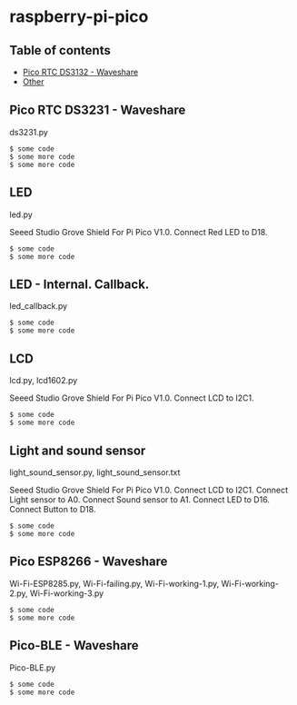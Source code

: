 # raspberry-pi-pico
## Table of contents
* [Pico RTC DS3132 - Waveshare](#pico-rtc-ds3132-waveshare)
* [Other](#other)
## Pico RTC DS3231 - Waveshare
ds3231.py
```
$ some code
$ some more code
$ some more code
```
## LED
led.py

Seeed Studio Grove Shield For Pi Pico V1.0. Connect Red LED to D18.
```
$ some code
$ some more code
```
## LED - Internal. Callback.
led_callback.py
```
$ some code
$ some more code
```
## LCD
lcd.py, lcd1602.py

Seeed Studio Grove Shield For Pi Pico V1.0. Connect LCD to I2C1.
```
$ some code
$ some more code
```
## Light and sound sensor
light_sound_sensor.py, light_sound_sensor.txt

Seeed Studio Grove Shield For Pi Pico V1.0.
Connect LCD to I2C1.
Connect Light sensor to A0.
Connect Sound sensor to A1.
Connect LED to D16.
Connect Button to D18.
```
$ some code
$ some more code
```
## Pico ESP8266 - Waveshare
Wi-Fi-ESP8285.py, Wi-Fi-failing.py, Wi-Fi-working-1.py, Wi-Fi-working-2.py, Wi-Fi-working-3.py
```
$ some code
$ some more code
```
## Pico-BLE - Waveshare
Pico-BLE.py
```
$ some code
$ some more code
```
